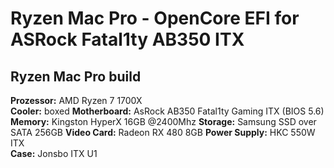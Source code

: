 # Ryzen Mac Pro - OpenCore EFI for ASRock Fatal1ty AB350 ITX


## Ryzen Mac Pro build

**Prozessor:** AMD Ryzen 7 1700X  
**Cooler:** boxed
**Motherboard:** AsRock AB350 Fatal1ty Gaming ITX (BIOS 5.6)  
**Memory:** Kingston HyperX 16GB @2400Mhz
**Storage:** Samsung SSD over SATA 256GB
**Video Card:** Radeon RX 480 8GB 
**Power Supply:** HKC 550W ITX  
**Case:** Jonsbo ITX U1 
 

